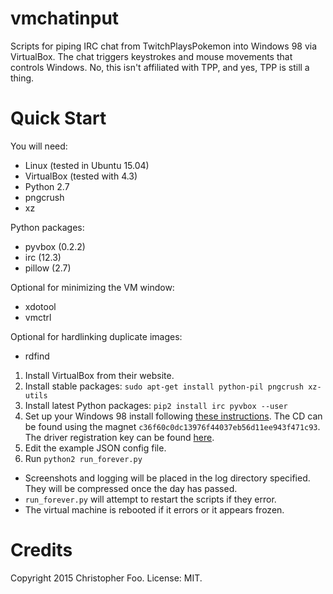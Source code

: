 vmchatinput
===========

Scripts for piping IRC chat from TwitchPlaysPokemon into Windows 98 via VirtualBox. The chat triggers keystrokes and mouse movements that controls Windows. No, this isn't affiliated with TPP, and yes, TPP is still a thing.


Quick Start
===========

You will need:

* Linux (tested in Ubuntu 15.04)
* VirtualBox (tested with 4.3)
* Python 2.7
* pngcrush
* xz

Python packages:

* pyvbox (0.2.2)
* irc (12.3)
* pillow (2.7)

Optional for minimizing the VM window:

* xdotool
* vmctrl

Optional for hardlinking duplicate images:

* rdfind

1. Install VirtualBox from their website.
2. Install stable packages: `sudo apt-get install python-pil pngcrush xz-utils`
3. Install latest Python packages: `pip2 install irc pyvbox --user`
4. Set up your Windows 98 install following [these instructions](https://forums.virtualbox.org/viewtopic.php?t=9918). The CD can be found using the magnet `c36f60c0dc13976f44037eb56d11ee943f471c93`. The driver registration key can be found [here](https://scitechdd.wordpress.com/).
5. Edit the example JSON config file.
6. Run `python2 run_forever.py`

* Screenshots and logging will be placed in the log directory specified. They will be compressed once the day has passed.
* `run_forever.py` will attempt to restart the scripts if they error.
* The virtual machine is rebooted if it errors or it appears frozen.


Credits
=======

Copyright 2015 Christopher Foo. License: MIT.


